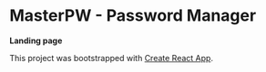 # MasterPW - Password Manager

**Landing page** 



This project was bootstrapped with [Create React App](https://github.com/facebook/create-react-app).

